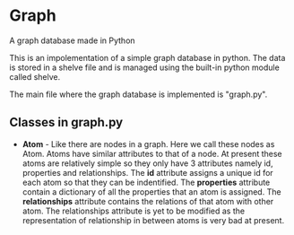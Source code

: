 # Graph

A graph database made in Python

This is an impolementation of a simple graph database in python. The data is stored in a shelve file and is managed using the built-in python module called shelve.

The main file where the graph database is implemented is "graph.py".

## Classes in graph.py

 - **Atom** - Like there are nodes in a graph. Here we call these nodes as Atom. Atoms have similar attributes to that of a node. At present these atoms are relatively simple so they only have 3 attributes namely id, properties and relationships. The **id** attribute assigns a unique id for each atom so that they can be indentified. The **properties** attribute contain a dictionary of all the properties that an atom is assigned. The **relationships** attribute contains the relations of that atom with other atom. The relationships attribute is yet to be modified as the representation of relationship in between atoms is very bad at present.
